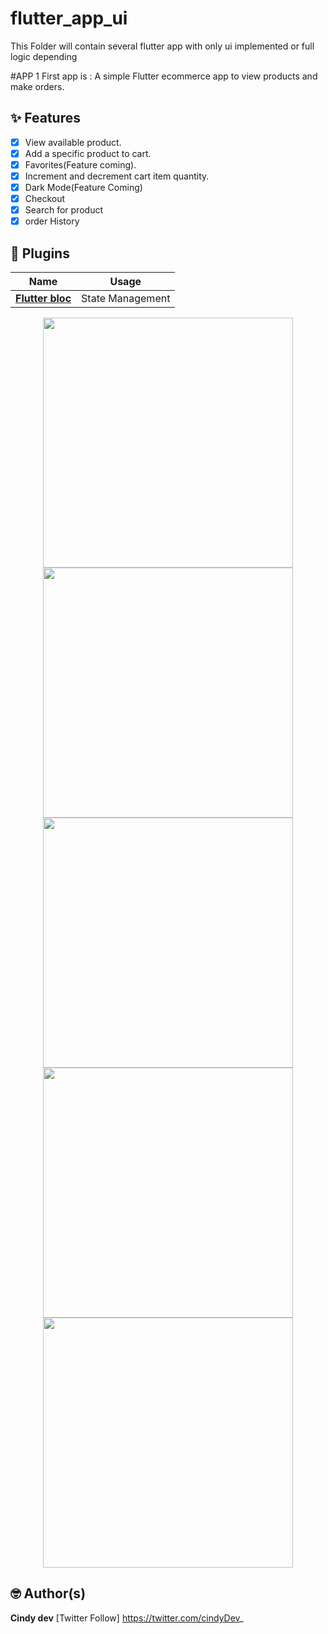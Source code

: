 # flutter_app_ui
This Folder will contain several flutter app with only ui implemented or full logic depending

#APP 1
First app is : 
A simple Flutter ecommerce app to view products and make orders.

## ✨ Features

- [x] View available product.
- [x] Add a specific product to cart.
- [x] Favorites(Feature coming).
- [x] Increment and decrement cart item quantity.
- [x] Dark Mode(Feature Coming)
- [x] Checkout 
- [x] Search for product
- [x] order History

## 🔌 Plugins

| Name                                                      | Usage                                               |
| -------------------------------------------------------   | --------------------------------------------------- |
| [**Flutter bloc**](https://pub.dev/packages/flutter_bloc) | State Management                                    |


<p align="center">
  <img src="assets\e_commerce_app\e_commerce_image\screenshot\home.png" width="400">
  <img src="assets\e_commerce_app\e_commerce_image\screenshot\detail.png" width="400">
  <img src="assets\e_commerce_app\e_commerce_image\screenshot\cart.png" width="400">
  <img src="assets\e_commerce_app\e_commerce_image\screenshot\search.png" width="400">
  <img src="assets\e_commerce_app\e_commerce_image\screenshot\empty.png" width="400">
  </p>


## 🤓 Author(s)
**Cindy dev**
[Twitter Follow] https://twitter.com/cindyDev_

